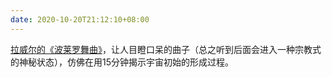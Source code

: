 ```yaml
---
date: 2020-10-20T21:12:10+08:00
---
```

[拉威尔的《波莱罗舞曲》](https://www.youtube.com/watch?v=E9PiL5icwic)，让人目瞪口呆的曲子（总之听到后面会进入一种宗教式的神秘状态），仿佛在用15分钟揭示宇宙初始的形成过程。
